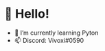 # 👋 Hello!

- 🌱 I’m currently learning Pyton
- 📫 Discord: Vivoxi#0590

<!---
Ixoviv/Ixoviv is a ✨ special ✨ repository because its `README.md` (this file) appears on your GitHub profile.
You can click the Preview link to take a look at your changes.
--->
